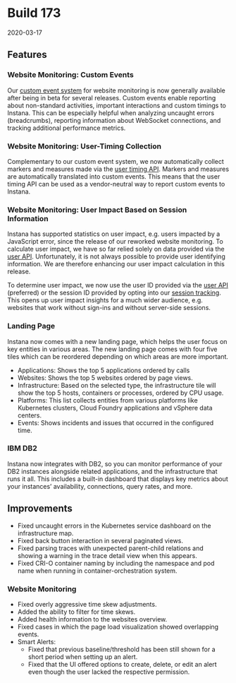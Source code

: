 # Build 173

2020-03-17

## Features

### Website Monitoring: Custom Events

Our [custom event system](https://docs.instana.io/products/website_monitoring/api/#reporting-custom-events) for website monitoring is now generally available after being in beta for several releases. Custom events enable reporting about non-standard activities, important interactions and custom timings to Instana. This can be especially helpful when analyzing uncaught errors (breadcrumbs), reporting information about WebSocket connections, and tracking additional performance metrics.

### Website Monitoring: User-Timing Collection

Complementary to our custom event system, we now automatically collect markers and measures made via the [user timing API](https://www.w3.org/TR/user-timing-2). Markers and measures are automatically translated into custom events. This means that the user timing API can be used as a vendor-neutral way to report custom events to Instana.

### Website Monitoring: User Impact Based on Session Information

Instana has supported statistics on user impact, e.g. users impacted by a JavaScript error, since the release of our reworked website monitoring. To calculate user impact, we have so far relied solely on data provided via the [user API](https://docs.instana.io/products/website_monitoring/api/#identifying-users). Unfortunately, it is not always possible to provide user identifying information. We are therefore enhancing our user impact calculation in this release.

To determine user impact, we now use the user ID provided via the [user API](https://docs.instana.io/products/website_monitoring/api/#identifying-users) (preferred) or the session ID provided by opting into our [session tracking](https://docs.instana.io/products/website_monitoring/api/#session-tracking). This opens up user impact insights for a much wider audience, e.g. websites that work without sign-ins and without server-side sessions.

### Landing Page

Instana now comes with a new landing page, which helps the user focus on key entities in various areas. The new landing page comes with four five tiles which can be reordered depending on which areas are more important.
- Applications: Shows the top 5 applications ordered by calls
- Websites: Shows the top 5 websites ordered by page views.
- Infrastructure: Based on the selected type, the infrastructure tile will show the top 5 hosts, containers or processes, ordered by CPU usage.
- Platforms: This list collects entities from various platforms like Kubernetes clusters, Cloud Foundry applications and vSphere data centers.
- Events: Shows incidents and issues that occurred in the configured time.

### IBM DB2

Instana now integrates with DB2, so you can monitor performance of your DB2 instances alongside related applications, and the infrastructure that runs it all. This includes a built-in dashboard that displays key metrics about your instances’ availability, connections, query rates, and more. 

## Improvements

- Fixed uncaught errors in the Kubernetes service dashboard on the infrastructure map.
- Fixed back button interaction in several paginated views.
- Fixed parsing traces with unexpected parent-child relations and showing a warning in the trace detail view when this appears.
- Fixed CRI-O container naming by including the namespace and pod name when running in container-orchestration system.

### Website Monitoring

- Fixed overly aggressive time skew adjustments.
- Added the ability to filter for time skews.
- Added health information to the websites overview.
- Fixed cases in which the page load visualization showed overlapping events.
- Smart Alerts:
  - Fixed that previous baseline/threshold has been still shown for a short period when setting up an alert.
  - Fixed that the UI offered options to create, delete, or edit an alert even though the user lacked the respective permission.

